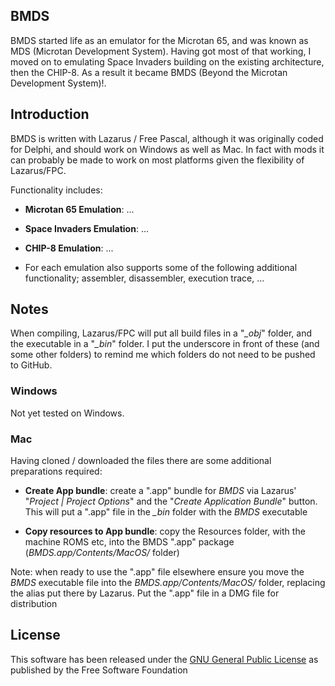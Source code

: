 ## BMDS

BMDS started life as an emulator for the Microtan 65, and was known as MDS (Microtan Development System). Having got most of that working, I moved on to emulating Space Invaders building on the existing architecture, then the CHIP-8. As a result it became BMDS (Beyond the Microtan Development System)!.

## Introduction

BMDS is written with Lazarus / Free Pascal, although it was originally coded for Delphi, and should work on Windows as well as Mac. In fact with mods it can probably be made to work on most platforms given the flexibility of Lazarus/FPC.

Functionality includes:

- **Microtan 65 Emulation**: ...

- **Space Invaders Emulation**: ... 

- **CHIP-8 Emulation**: ...

- For each emulation also supports some of the following additional functionality; assembler, disassembler, execution trace, ...

## Notes

When compiling, Lazarus/FPC will put all build files in a "*_obj*" folder, and the executable in a "*_bin*" folder. I put the underscore in front of these (and some other folders) to remind me which folders do not need to be pushed to GitHub.

### Windows

Not yet tested on Windows.

### Mac

Having cloned / downloaded the files there are some additional preparations required:

- **Create App bundle**: create a ".app" bundle for *BMDS* via Lazarus' "*Project | Project Options*" and the "*Create Application Bundle*" button. This will put a ".app" file in the *_bin* folder with the *BMDS* executable

- **Copy resources to App bundle**: copy the Resources folder, with the machine ROMS etc, into the BMDS ".app" package (*BMDS.app/Contents/MacOS/* folder)

Note: when ready to use the ".app" file elsewhere ensure you move the *BMDS* executable file into the *BMDS.app/Contents/MacOS/* folder, replacing the alias put there by Lazarus. Put the ".app" file in a DMG file for distribution

## License

This software has been released under the [GNU General Public License](https://www.gnu.org/licenses/) as published by the Free Software Foundation

